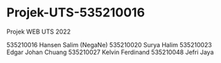 # Projek-UTS-535210016

Projek WEB UTS 2022

535210016 Hansen Salim (NegaNe)
535210020 Surya Halim
535210023 Edgar Johan Chuang
535210027 Kelvin Ferdinand
535210048 Jefri Jaya
